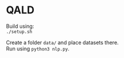# QALD

Build using:  
`./setup.sh`

Create a folder `data/` and place datasets there.  
Run using `python3 nlp.py`.
